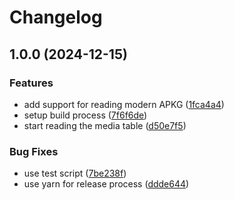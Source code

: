 # Changelog

## 1.0.0 (2024-12-15)


### Features

* add support for reading modern APKG ([1fca4a4](https://github.com/alemayhu/apkg-reader.js/commit/1fca4a4afecb54a6c7d7e3bd6163a5564338e677))
* setup build process ([7f6f6de](https://github.com/alemayhu/apkg-reader.js/commit/7f6f6de98ec0c147cb12e2eec5c643c7a8338cd3))
* start reading the media table ([d50e7f5](https://github.com/alemayhu/apkg-reader.js/commit/d50e7f515c3038c55398e60fea5710408e699df8))


### Bug Fixes

* use test script ([7be238f](https://github.com/alemayhu/apkg-reader.js/commit/7be238f80f1df0154f82f6217abe50912a9887e1))
* use yarn for release process ([ddde644](https://github.com/alemayhu/apkg-reader.js/commit/ddde644e7437d47bb813927558c43f88dbf2e025))
